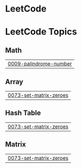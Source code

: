 # LeetCode

<!---LeetCode Topics Start-->
# LeetCode Topics
## Math
|  |
| ------- |
| [0009-palindrome-number](https://github.com/Bharatdungriyal/LeetCode/tree/master/0009-palindrome-number) |
## Array
|  |
| ------- |
| [0073-set-matrix-zeroes](https://github.com/Bharatdungriyal/LeetCode/tree/master/0073-set-matrix-zeroes) |
## Hash Table
|  |
| ------- |
| [0073-set-matrix-zeroes](https://github.com/Bharatdungriyal/LeetCode/tree/master/0073-set-matrix-zeroes) |
## Matrix
|  |
| ------- |
| [0073-set-matrix-zeroes](https://github.com/Bharatdungriyal/LeetCode/tree/master/0073-set-matrix-zeroes) |
<!---LeetCode Topics End-->